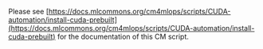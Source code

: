 Please see [https://docs.mlcommons.org/cm4mlops/scripts/CUDA-automation/install-cuda-prebuilt](https://docs.mlcommons.org/cm4mlops/scripts/CUDA-automation/install-cuda-prebuilt) for the documentation of this CM script.

